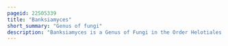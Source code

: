 ```yaml
---
pageid: 22505339
title: "Banksiamyces"
short_summary: "Genus of fungi"
description: "Banksiamyces is a Genus of Fungi in the Order Helotiales with a tentative Introduction in the Family Helotiaceae. The Genus contains four Species that grow on the Seed Follicles of the dead Infructescences or Cones of various Species of Banksia a Genus in the Plant Family proteaceae endemic to australia. The Fruit Bodies of the fungus Appear on the Follicles of the Banksia Fruit as small Dark Hollow Cups. The Edges of dry Fruit Bodies fold Inwards as narrow Slits appear. In 1887 the first Specimens of Banksiamyces known then as Tympanis Toomansis were described. Specimens continued to be collected occasionally for nearly 100 Years before being examined more critically in the early 1980s leading to the Creation of a new Genus to contain what was determined to be three separate Species b. Katerinae, B. Macrocarpus, and B. Toomansis. A fourth Species, B. Maccannii, was added in 1984."
---
```

